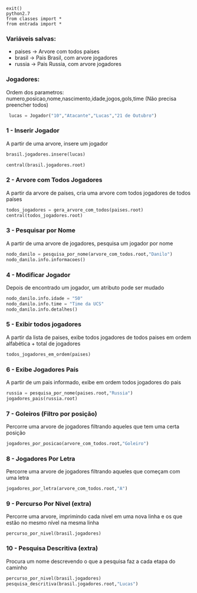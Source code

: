 ```
exit()
python2.7
from classes import *
from entrada import *
```

### Variáveis salvas:

- paises -> Arvore com todos países
- brasil -> Pais Brasil, com arvore jogadores
- russia -> Pais Russia, com arvore jogadores

### Jogadores:

Ordem dos parametros: numero,posicao,nome,nascimento,idade,jogos,gols,time
(Não precisa preencher todos)   


```python
 lucas = Jogador("10","Atacante","Lucas","21 de Outubro")
 ```

### 1 - Inserir Jogador

A partir de uma arvore, insere um jogador


```python
brasil.jogadores.insere(lucas)

central(brasil.jogadores.root)
```

### 2 - Arvore com Todos Jogadores

A partir da arvore de países, cria uma arvore com todos jogadores de todos países
```python
todos_jogadores = gera_arvore_com_todos(paises.root)
central(todos_jogadores.root)
```

### 3 - Pesquisar por Nome

A partir de uma arvore de jogadores, pesquisa um jogador por nome


```python
nodo_danilo = pesquisa_por_nome(arvore_com_todos.root,"Danilo")
nodo_danilo.info.informacoes()
```

### 4 - Modificar Jogador

Depois de encontrado um jogador, um atributo pode ser mudado


```python
nodo_danilo.info.idade = "50"
nodo_danilo.info.time = "Time da UCS"
nodo_danilo.info.detalhes()
```

### 5 - Exibir todos jogadores

A partir da lista de paises, exibe todos jogadores de todos paises em ordem alfabética + total de jogadores


```python
todos_jogadores_em_ordem(paises)
```

### 6 - Exibe Jogadores País

A partir de um pais informado, exibe em ordem todos jogadores do pais


```python
russia = pesquisa_por_nome(paises.root,"Russia")
jogadores_pais(russia.root)
```

### 7 - Goleiros (Filtro por posição)

Percorre uma arvore de jogadores filtrando aqueles que tem uma certa posição


```python
jogadores_por_posicao(arvore_com_todos.root,"Goleiro")
```

### 8 - Jogadores Por Letra

Percorre uma arvore de jogadores filtrando aqueles que começam com uma letra


```python
jogadores_por_letra(arvore_com_todos.root,"A")
```

### 9 - Percurso Por Nivel (extra)

Percorre uma arvore, imprimindo cada nível em uma nova linha e os que estão no mesmo nível na mesma linha


```python2
percurso_por_nivel(brasil.jogadores)
```

### 10 - Pesquisa Descritiva (extra)

Procura um nome descrevendo o que a pesquisa faz a cada etapa do caminho


```python
percurso_por_nivel(brasil.jogadores)
pesquisa_descritiva(brasil.jogadores.root,"Lucas")
```
